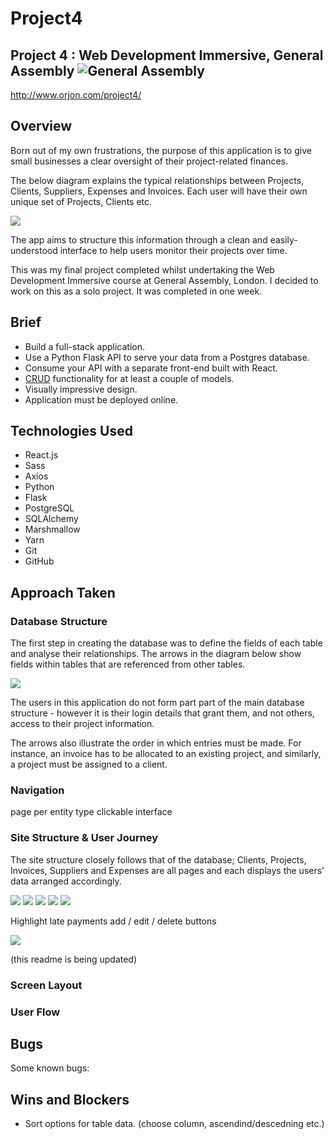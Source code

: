 # **Project4**
## Project 4 : Web Development Immersive, General Assembly ![General Assembly](images/readme/ga-logo.png "General Assembly logo")

http://www.orjon.com/project4/


## Overview

Born out of my own frustrations, the purpose of this application is to give small businesses a clear oversight of their project-related finances.

The below diagram explains the typical relationships between Projects, Clients, Suppliers, Expenses and Invoices. Each user will have their own unique set of Projects, Clients etc.

![](images/readme/p4datasummary.png)

The app aims to structure this information through a clean and easily-understood interface to help users monitor their projects over time.

This was my final project completed whilst undertaking the Web Development Immersive course at General Assembly, London. I decided to work on this as a solo project. It was completed in one week.

## Brief


* Build a full-stack application.
* Use a Python Flask API to serve your data from a Postgres database.
* Consume your API with a separate front-end built with React.
* [CRUD](https://en.wikipedia.org/wiki/Create,_read,_update_and_delete) functionality for at least a couple of models.
* Visually impressive design.
* Application must be deployed online.

## Technologies Used
* React.js
* Sass
* Axios
* Python
* Flask
* PostgreSQL
* SQLAlchemy
* Marshmallow
* Yarn
* Git
* GitHub

## Approach Taken

### Database Structure

The first step in creating the database was to define the fields of each table and analyse their relationships. The arrows in the diagram below show fields within tables that are referenced from other tables.

![](images/readme/p4db_structure.png)

The users in this application do not form part part of the main database structure - however it is their login details that grant them, and not others, access to their project information.

The arrows also illustrate the order in which entries must be made. For instance, an invoice has to be allocated to an existing project, and similarly, a project must be assigned to a client.

### Navigation


page per entity type
clickable interface

### Site Structure & User Journey

The site structure closely follows that of the database; Clients, Projects, Invoices, Suppliers and Expenses are all pages and each displays the users' data arranged accordingly.

![](images/readme/p4ScreenshotProjects.jpg)
![](images/readme/p4ScreenshotExpenses.jpg)
![](images/readme/p4ScreenshotInvoices.jpg)
![](images/readme/p4ScreenshotClients.jpg)
![](images/readme/p4ScreenshotSuppliers.jpg)




Highlight late payments
add / edit / delete buttons


![](images/readme/p4ScreenRecordingGeneral.gif)

(this readme is being updated)

### Screen Layout

### User Flow

## Bugs
Some known bugs:


## Wins and Blockers

* Sort options for table data. (choose column, ascendind/descedning etc.)
